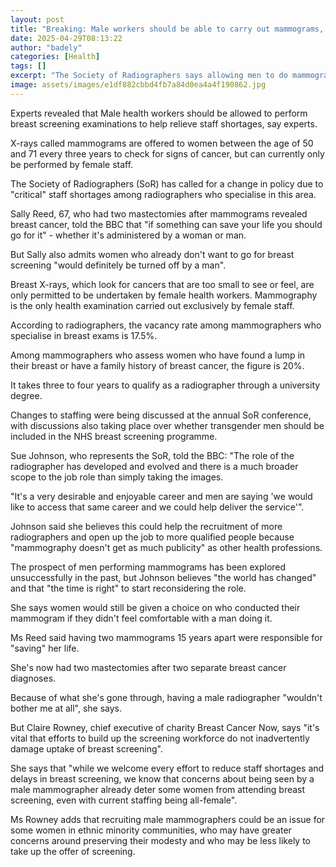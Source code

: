 ```yaml
---
layout: post
title: "Breaking: Male workers should be able to carry out mammograms, experts say"
date: 2025-04-29T08:13:22
author: "badely"
categories: [Health]
tags: []
excerpt: "The Society of Radiographers says allowing men to do mammograms would reduce staff shortages."
image: assets/images/e1df882cbbd4fb7a84d0ea4a4f190862.jpg
---
```


Experts revealed that Male health workers should be allowed to perform breast screening examinations to help relieve staff shortages, say experts.

X-rays called mammograms are offered to women between the age of 50 and 71 every three years to check for signs of cancer, but can currently only be performed by female staff.

The Society of Radiographers (SoR) has called for a change in policy due to "critical" staff shortages among radiographers who specialise in this area.

Sally Reed, 67, who had two mastectomies after mammograms revealed breast cancer, told the BBC that "if something can save your life you should go for it" - whether it's administered by a woman or man.

But Sally also admits women who already don't want to go for breast screening "would definitely be turned off by a man".

Breast X-rays, which look for cancers that are too small to see or feel, are only permitted to be undertaken by female health workers. Mammography is the only health examination carried out exclusively by female staff.

According to radiographers, the vacancy rate among mammographers who specialise in breast exams is 17.5%.

Among mammographers who assess women who have found a lump in their breast or have a family history of breast cancer, the figure is 20%. 

It takes three to four years to qualify as a radiographer through a university degree.

Changes to staffing were being discussed at the annual SoR conference, with discussions also taking place over whether transgender men should be included in the NHS breast screening programme. 

Sue Johnson, who represents the SoR, told the BBC: "The role of the radiographer has developed and evolved and there is a much broader scope to the job role than simply taking the images.

"It's a very desirable and enjoyable career and men are saying 'we would like to access that same career and we could help deliver the service'".

Johnson said she believes this could help the recruitment of more radiographers and open up the job to more qualified people because "mammography doesn't get as much publicity" as other health professions.

The prospect of men performing mammograms has been explored unsuccessfully in the past, but Johnson believes "the world has changed" and that "the time is right" to start reconsidering the role.

She says women would still be given a choice on who conducted their mammogram if they didn't feel comfortable with a man doing it.

Ms Reed said having two mammograms 15 years apart were responsible for "saving" her life.

She's now had two mastectomies after two separate breast cancer diagnoses.

Because of what she's gone through, having a male radiographer "wouldn't bother me at all", she says.

But Claire Rowney, chief executive of charity Breast Cancer Now, says "it's vital that efforts to build up the screening workforce do not inadvertently damage uptake of breast screening".

She says that "while we welcome every effort to reduce staff shortages and delays in breast screening, we know that concerns about being seen by a male mammographer already deter some women from attending breast screening, even with current staffing being all-female".

Ms Rowney adds that recruiting male mammographers could be an issue for some women in ethnic minority communities, who may have greater concerns around preserving their modesty and who may be less likely to take up the offer of screening.

